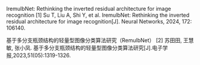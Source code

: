 IremulbNet: Rethinking the inverted residual architecture for image recognition
[1]	Su T, Liu A, Shi Y, et al. IremulbNet: Rethinking the inverted residual architecture for image recognition[J]. Neural Networks, 2024, 172: 106140.

基于多分支瓶颈结构的轻量型图像分类算法研究（RemulbNet）
[2]	苏田田, 王慧敏, 张小凤. 基于多分支瓶颈结构的轻量型图像分类算法研究[J].电子学报,2023,51(05):1319-1326.

